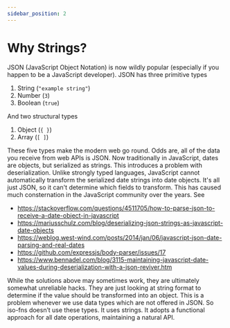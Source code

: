 ```yaml
---
sidebar_position: 2
---
```

# Why Strings?
JSON (JavaScript Object Notation) is now wildly popular (especially if you happen to be a JavaScript developer). JSON has three primitive types
1. String (`"example string"`)
2. Number (`3`)
3. Boolean (`true`)

And two structural types
1. Object (`{ }`)
2. Array (`[ ]`)

These five types make the modern web go round. Odds are, all of the data you receive from web APIs is JSON. Now traditionally in JavaScript, dates are objects, but serialized as strings. This introduces a problem with deserialization. Unlike strongly typed languages, JavaScript cannot automatically transform the serialized date strings into date objects. It's all just JSON, so it can't determine which fields to transform. This has caused much consternation in the JavaScript community over the years. See 
- https://stackoverflow.com/questions/4511705/how-to-parse-json-to-receive-a-date-object-in-javascript
- https://mariusschulz.com/blog/deserializing-json-strings-as-javascript-date-objects
- https://weblog.west-wind.com/posts/2014/jan/06/javascript-json-date-parsing-and-real-dates
- https://github.com/expressjs/body-parser/issues/17
- https://www.bennadel.com/blog/3115-maintaining-javascript-date-values-during-deserialization-with-a-json-reviver.htm

While the solutions above may sometimes work, they are ultimately somewhat unreliable hacks. They are just looking at string format to determine if the value should be transformed into an object. This is a problem whenever we use data types which are not offered in JSON. So iso-fns doesn’t use these types. It uses strings. It adopts a functional approach for all date operations, maintaining a natural API. 